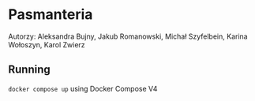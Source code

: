 # Pasmanteria

Autorzy: Aleksandra Bujny, Jakub Romanowski, Michał Szyfelbein, Karina Wołoszyn, Karol Zwierz

## Running

`docker compose up` using Docker Compose V4